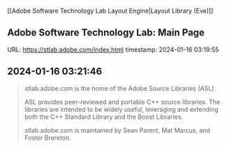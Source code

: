 
[[Adobe Software Technology Lab Layout Engine|Layout Library (Eve)]]
## Adobe Software Technology Lab: Main Page
URL: https://stlab.adobe.com/index.html
timestamp: 2024-01-16 03:19:55
## 2024-01-16 03:21:46

> stlab.adobe.com is the home of the Adobe Source Libraries (ASL).
> 
> ASL provides peer-reviewed and portable C++ source libraries. The libraries are intended to be widely useful, leveraging and extending both the C++ Standard Library and the Boost Libraries.
> 
> stlab.adobe.com is maintained by Sean Parent, Mat Marcus, and Foster Brereton.
